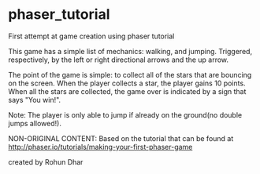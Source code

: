 # phaser_tutorial
First attempt at game creation using phaser tutorial 

This game has a simple list of mechanics: walking, and jumping. Triggered, respectively, by the left or right directional arrows and the up arrow.

The point of the game is simple: to collect all of the stars that are bouncing on the screen. When the player collects a star, the player gains 10 points. When all the stars are collected, the game over is indicated by a sign that says "You win!".

Note: The player is only able to jump if already on the ground(no double jumps allowed!).

NON-ORIGINAL CONTENT: Based on the tutorial that can be found at http://phaser.io/tutorials/making-your-first-phaser-game 

created by Rohun Dhar 



